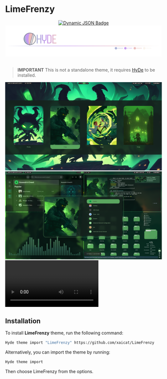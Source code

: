 # LimeFrenzy

<div align="center">
    <a href="https://discord.gg/AYbJ9MJez7">
        <img alt="Dynamic JSON Badge" src="https://img.shields.io/badge/dynamic/json?url=https%3A%2F%2Fdiscordapp.com%2Fapi%2Finvites%2FmT5YqjaJFh%3Fwith_counts%3Dtrue&query=%24.approximate_member_count&suffix=%20members&style=for-the-badge&logo=discord&logoSize=auto&label=The%20HyDe%20Project&labelColor=ebbcba&color=c79bf0">    
    </a>
</div>
<div align="center"><img src="https://raw.githubusercontent.com/prasanthrangan/hyprdots/main/Source/assets/hyde_banner.png"><br><br></div>

> **IMPORTANT**
> This is not a standalone theme, it requires [HyDe](https://github.com/Hyde-project/hyde) to be installed.

![t1](./screenshots/ss_1.png)
![t2](./screenshots/ss_5.png)
![Preview Video](https://raw.githubusercontent.com/xaicat/LimeFrenzy/main/screenshots/Preview.mp4)

## Installation

To install **LimeFrenzy** theme, run the following command:

```sh
Hyde theme import "LimeFrenzy" https://github.com/xaicat/LimeFrenzy
```
Alternatively, you can import the theme by running:

```sh
Hyde theme import
```

Then choose LimeFrenzy from the options.
